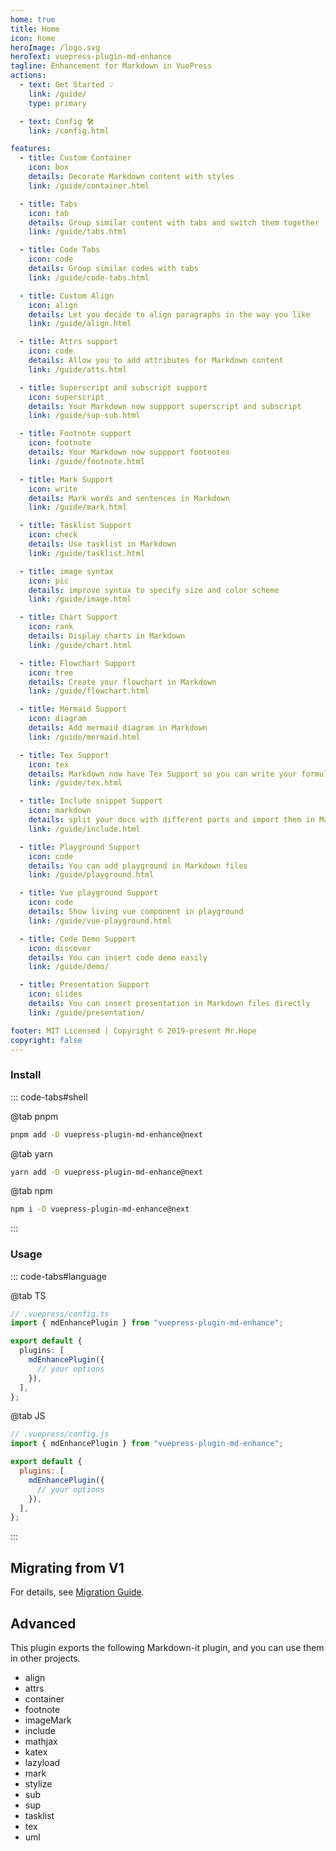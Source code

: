 ```yaml
---
home: true
title: Home
icon: home
heroImage: /logo.svg
heroText: vuepress-plugin-md-enhance
tagline: Enhancement for Markdown in VuePress
actions:
  - text: Get Started 💡
    link: /guide/
    type: primary

  - text: Config 🛠
    link: /config.html

features:
  - title: Custom Container
    icon: box
    details: Decorate Markdown content with styles
    link: /guide/container.html

  - title: Tabs
    icon: tab
    details: Group similar content with tabs and switch them together
    link: /guide/tabs.html

  - title: Code Tabs
    icon: code
    details: Group similar codes with tabs
    link: /guide/code-tabs.html

  - title: Custom Align
    icon: align
    details: Let you decide to align paragraphs in the way you like
    link: /guide/align.html

  - title: Attrs support
    icon: code
    details: Allow you to add attributes for Markdown content
    link: /guide/atts.html

  - title: Superscript and subscript support
    icon: superscript
    details: Your Markdown now suppport superscript and subscript
    link: /guide/sup-sub.html

  - title: Footnote support
    icon: footnote
    details: Your Markdown now suppport footnotes
    link: /guide/footnote.html

  - title: Mark Support
    icon: write
    details: Mark words and sentences in Markdown
    link: /guide/mark.html

  - title: Tasklist Support
    icon: check
    details: Use tasklist in Markdown
    link: /guide/tasklist.html

  - title: image syntax
    icon: pic
    details: improve syntax to specify size and color scheme
    link: /guide/image.html

  - title: Chart Support
    icon: rank
    details: Display charts in Markdown
    link: /guide/chart.html

  - title: Flowchart Support
    icon: tree
    details: Create your flowchart in Markdown
    link: /guide/flowchart.html

  - title: Mermaid Support
    icon: diagram
    details: Add mermaid diagram in Markdown
    link: /guide/mermaid.html

  - title: Tex Support
    icon: tex
    details: Markdown now have Tex Support so you can write your formula
    link: /guide/tex.html

  - title: Include snippet Support
    icon: markdown
    details: split your docs with different parts and import them in Markdown
    link: /guide/include.html

  - title: Playground Support
    icon: code
    details: You can add playground in Markdown files
    link: /guide/playground.html

  - title: Vue playground Support
    icon: code
    details: Show living vue component in playground
    link: /guide/vue-playground.html

  - title: Code Demo Support
    icon: discover
    details: You can insert code demo easily
    link: /guide/demo/

  - title: Presentation Support
    icon: slides
    details: You can insert presentation in Markdown files directly
    link: /guide/presentation/

footer: MIT Licensed | Copyright © 2019-present Mr.Hope
copyright: false
---
```


### Install

::: code-tabs#shell

@tab pnpm

```bash
pnpm add -D vuepress-plugin-md-enhance@next
```

@tab yarn

```bash
yarn add -D vuepress-plugin-md-enhance@next
```

@tab npm

```bash
npm i -D vuepress-plugin-md-enhance@next
```

:::

### Usage

::: code-tabs#language

@tab TS

```ts
// .vuepress/config.ts
import { mdEnhancePlugin } from "vuepress-plugin-md-enhance";

export default {
  plugins: [
    mdEnhancePlugin({
      // your options
    }),
  ],
};
```

@tab JS

```js
// .vuepress/config.js
import { mdEnhancePlugin } from "vuepress-plugin-md-enhance";

export default {
  plugins: [
    mdEnhancePlugin({
      // your options
    }),
  ],
};
```

:::

## Migrating from V1

For details, see [Migration Guide](./migration.md).

## Advanced

This plugin exports the following Markdown-it plugin, and you can use them in other projects.

- align
- attrs
- container
- footnote
- imageMark
- include
- mathjax
- katex
- lazyload
- mark
- stylize
- sub
- sup
- tasklist
- tex
- uml
